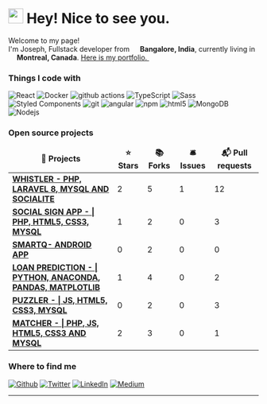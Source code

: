 <h1><img src="https://emojis.slackmojis.com/emojis/images/1531849430/4246/blob-sunglasses.gif?1531849430" width="30"/> Hey! Nice to see you.</h1>

<p>Welcome to my page! </br> I'm Joseph, Fullstack developer from <img src="https://image.flaticon.com/icons/svg/555/555462.svg" width="13"/> <b>Bangalore, India</b>, currently living in <img src="https://image.flaticon.com/icons/svg/555/555473.svg" width="13"/> <b>Montreal, Canada</b>. <a href="https://joseph-emmanuel.github.io/joseph-emmanuel/">Here is my portfolio. <img src="https://image.flaticon.com/icons/svg/942/942748.svg" width="13"/></a> </p>
<h3>Things I code with</h3>
<p>
  <img alt="React" src="https://img.shields.io/badge/-React-45b8d8?style=flat-square&logo=react&logoColor=white" />
  <img alt="Docker" src="https://img.shields.io/badge/-Docker-46a2f1?style=flat-square&logo=docker&logoColor=white" />
  <img alt="github actions" src="https://img.shields.io/badge/-Github_Actions-2088FF?style=flat-square&logo=github-actions&logoColor=white" />
  <img alt="TypeScript" src="https://img.shields.io/badge/-TypeScript-007ACC?style=flat-square&logo=typescript&logoColor=white" />
  <img alt="Sass" src="https://img.shields.io/badge/-Sass-CC6699?style=flat-square&logo=sass&logoColor=white" />
  <img alt="Styled Components" src="https://img.shields.io/badge/-Styled_Components-db7092?style=flat-square&logo=styled-components&logoColor=white" />
  <img alt="git" src="https://img.shields.io/badge/-Git-F05032?style=flat-square&logo=git&logoColor=white" />
  <img alt="angular" src="https://img.shields.io/badge/-Angular-DD0031?style=flat-square&logo=angular&logoColor=white" />
  <img alt="npm" src="https://img.shields.io/badge/-NPM-CB3837?style=flat-square&logo=npm&logoColor=white" />
  <img alt="html5" src="https://img.shields.io/badge/-HTML5-E34F26?style=flat-square&logo=html5&logoColor=white" />
  <img alt="MongoDB" src="https://img.shields.io/badge/-MongoDB-13aa52?style=flat-square&logo=mongodb&logoColor=white" />
  <img alt="Nodejs" src="https://img.shields.io/badge/-Nodejs-43853d?style=flat-square&logo=Node.js&logoColor=white" />
</p>
<h3>Open source projects</h3>
<table>
  <thead align="center">
    <tr border: none;>
      <td><b>🎁 Projects</b></td>
      <td><b>⭐ Stars</b></td>
      <td><b>📚 Forks</b></td>
      <td><b>🛎 Issues</b></td>
      <td><b>📬 Pull requests</b></td>
    </tr>
  </thead>
  <tbody>
    <tr>
      <td><a href="https://github.com/joseph-emmanuel/whistler"><b>WHISTLER - PHP, LARAVEL 8, MYSQL AND SOCIALITE</b></a></td>
      <td>2</td>
      <td>5</td>
      <td>1</td>
      <td>12</td>
    </tr>
    <tr>
      <td><a href="https://github.com/joseph-emmanuel/social-sign"><b>SOCIAL SIGN APP - | PHP, HTML5, CSS3, MYSQL</b></a></td>
      <td>1</td>
      <td>2</td>
      <td>0</td>
      <td>3</td>
    </tr>
    <tr>
      <td><a href="https://github.com/joseph-emmanuel/SmartQuiz"><b>SMARTQ- ANDROID APP</b></a></td>
      <td>0</td>
      <td>2</td>
      <td>0</td>
      <td>0</td>
    </tr>
    <tr>
      <td><a href="https://github.com/joseph-emmanuel/loan_prediction_training"><b>LOAN PREDICTION - | PYTHON, ANACONDA, PANDAS, MATPLOTLIB</b></a></td>
      <td>1</td>
      <td>4</td>
      <td>0</td>
      <td>2</td>
    </tr>
    <tr>
      <td><a href="https://github.com/joseph-emmanuel/memory-game"><b>PUZZLER - | JS, HTML5, CSS3, MYSQL</b></a></td>
      <td>0</td>
      <td>2</td>
      <td>0</td>
      <td>3</td>
    </tr>
    <tr>
      <td><a href="https://github.com/joseph-emmanuel/Dating_App"><b>MATCHER - | PHP, JS, HTML5, CSS3 AND MYSQL</b></a></td>
      <td>2</td>
      <td>3</td>
      <td>0</td>
      <td>1</td>
    </tr>
	  
  </tbody>
</table>

<h3>Where to find me</h3>
<p><a href="https://github.com/joseph-emmanuel" target="_blank"><img alt="Github" src="https://img.shields.io/badge/GitHub-%2312100E.svg?&style=for-the-badge&logo=Github&logoColor=white" /></a> <a href="https://twitter.com/josephemmanuelk" target="_blank"><img alt="Twitter" src="https://img.shields.io/badge/twitter-%231DA1F2.svg?&style=for-the-badge&logo=twitter&logoColor=white" /></a> <a href="https://www.linkedin.com/in/joseph-emmanuel-1a8000135/" target="_blank"><img alt="LinkedIn" src="https://img.shields.io/badge/linkedin-%230077B5.svg?&style=for-the-badge&logo=linkedin&logoColor=white" /></a> <a href="https://medium.com/@josephemmanuel_65282" target="_blank"><img alt="Medium" src="https://img.shields.io/badge/medium-%2312100E.svg?&style=for-the-badge&logo=medium&logoColor=white" /></a>
</p>

---
